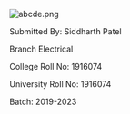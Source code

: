 ![abcde.png](https://www.gndec.ac.in/sites/default/logo.png)

Submitted By: Siddharth Patel

Branch Electrical

College Roll No: 1916074

University Roll No: 1916074

Batch: 2019-2023
